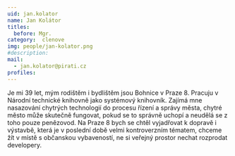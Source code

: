 ```yaml
---
uid: jan.kolator
name: Jan Kolátor
titles:
  before: Mgr.
category:  clenove
img: people/jan-kolator.png 
#description: 
mail: 
  - jan.kolator@pirati.cz
profiles:
---
```


Je mi 39 let, mým rodištěm i bydlištěm jsou Bohnice v Praze 8.
Pracuju v Národní technické knihovně jako systémový knihovník. Zajímá mne nasazování chytrých technologií do procesu řízení a správy města, chytré město může skutečně fungovat, pokud se to správně uchopí a neudělá se z toho pouze penězovod.
Na Praze 8 bych se chtěl vyjadřovat k dopravě i výstavbě, která je v poslední době velmi kontroverzním tématem, chceme žít v místě s občanskou vybaveností, ne si veřejný prostor nechat rozprodat developery.
